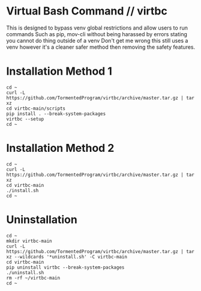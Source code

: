 # Virtual Bash Command // virtbc
This is designed to bypass venv global restrictions and allow users to run commands
Such as pip, mov-cli without being harassed by errors stating you cannot do thing outside of a venv
Don't get me wrong this still uses a venv however it's a cleaner safer method then removing the safety features.

# Installation Method 1
~~~
cd ~
curl -L https://github.com/TormentedProgram/virtbc/archive/master.tar.gz | tar xz
cd virtbc-main/scripts
pip install . --break-system-packages
virtbc --setup
cd ~
~~~

# Installation Method 2
~~~
cd ~
curl -L https://github.com/TormentedProgram/virtbc/archive/master.tar.gz | tar xz
cd virtbc-main
./install.sh
cd ~
~~~

# Uninstallation
~~~
cd ~
mkdir virtbc-main
curl -L https://github.com/TormentedProgram/virtbc/archive/master.tar.gz | tar xz --wildcards '*uninstall.sh' -C virtbc-main
cd virtbc-main
pip uninstall virtbc --break-system-packages
./uninstall.sh
rm -rf ~/virtbc-main
cd ~
~~~

